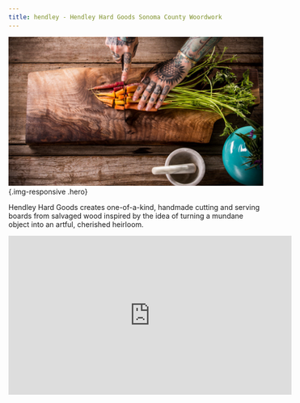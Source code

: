 ```yaml
---
title: hendley - Hendley Hard Goods Sonoma County Woordwork
---
```


![](/img/index-header.jpg){.img-responsive .hero}

Hendley Hard Goods creates one-of-a-kind, handmade cutting and serving boards 
from salvaged wood inspired by the idea of turning a mundane object into an 
artful, cherished heirloom.

<div class="video-container">
   <iframe src="https://videopress.com/embed/YjucsueS" 
           frameborder="0" 
           width="560" 
           height="315"></iframe>
</div>
<script src="https://videopress.com/videopress-iframe.js"></script>
